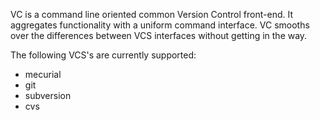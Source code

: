 VC is a command line oriented common Version Control front-end. It aggregates functionality with a uniform command interface. VC smooths over the differences between VCS interfaces without getting in the way.

The following VCS's are currently supported:
  * mecurial
  * git
  * subversion
  * cvs